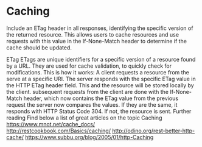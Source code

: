 # Caching
Include an ETag header in all responses, identifying the specific version of the returned resource. This allows users to cache resources and use requests with this value in the If-None-Match header to determine if the cache should be updated.


ETag
ETags are unique identifiers for a specific version of a resource found by a URL. They are used for cache validation, to quickly check for modifications.
This is how it works:
A client requests a resource from the serve at a specific URI. The server responds with the specific ETag value in the HTTP ETag header field. This and the resource will be stored locally by the client.
subsequent requests from the client are done with the If-None-Match header, which now contains the ETag value from the previous request
the server now compares the values. If they are the same, it responds with HTTP Status Code 304. If not, the resource is sent.
Further reading
Find below a list of great articles on the topic Caching
https://www.mnot.net/cache_docs/
http://restcookbook.com/Basics/caching/
http://odino.org/rest-better-http-cache/
https://www.subbu.org/blog/2005/01/http-Caching